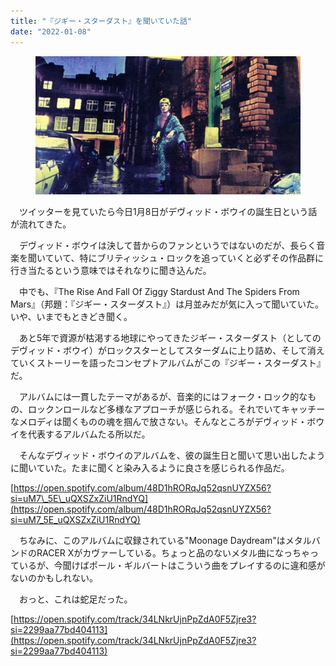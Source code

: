 ```yaml
---
title: "『ジギー・スターダスト』を聞いていた話"
date: "2022-01-08"
---
```


<figure>

![](assets/na8c63107fcd6_efe2e0cdbdb4168b8dde07d7140ae7f0.jpeg)

</figure>

　ツイッターを見ていたら今日1月8日がデヴィッド・ボウイの誕生日という話が流れてきた。

　デヴィッド・ボウイは決して昔からのファンというではないのだが、長らく音楽を聞いていて、特にブリティッシュ・ロックを追っていくと必ずその作品群に行き当たるという意味ではそれなりに聞き込んだ。

　中でも、『The Rise And Fall Of Ziggy Stardust And The Spiders From Mars』（邦題：『ジギー・スターダスト』）は月並みだが気に入って聞いていた。いや、いまでもときどき聞く。

　あと5年で資源が枯渇する地球にやってきたジギー・スターダスト（としてのデヴィッド・ボウイ）がロックスターとしてスターダムに上り詰め、そして消えていくストーリーを語ったコンセプトアルバムがこの『ジギー・スターダスト』だ。

　アルバムには一貫したテーマがあるが、音楽的にはフォーク・ロック的なもの、ロックンロールなど多様なアプローチが感じられる。それでいてキャッチーなメロディは聞くものの魂を掴んで放さない。そんなところがデヴィッド・ボウイを代表するアルバムたる所以だ。　

　そんなデヴィッド・ボウイのアルバムを、彼の誕生日と聞いて思い出したように聞いていた。たまに聞くと染み入るように良さを感じられる作品だ。

[https://open.spotify.com/album/48D1hRORqJq52qsnUYZX56?si=uM7\_5E\_uQXSZxZiU1RndYQ](https://open.spotify.com/album/48D1hRORqJq52qsnUYZX56?si=uM7_5E_uQXSZxZiU1RndYQ)

　ちなみに、このアルバムに収録されている"Moonage Daydream"はメタルバンドのRACER Xがカヴァーしている。ちょっと品のないメタル曲になっちゃっているが、今聞けばポール・ギルバートはこういう曲をプレイするのに違和感がないのかもしれない。

　おっと、これは蛇足だった。

[https://open.spotify.com/track/34LNkrUjnPpZdA0F5Zjre3?si=2299aa77bd404113](https://open.spotify.com/track/34LNkrUjnPpZdA0F5Zjre3?si=2299aa77bd404113)
